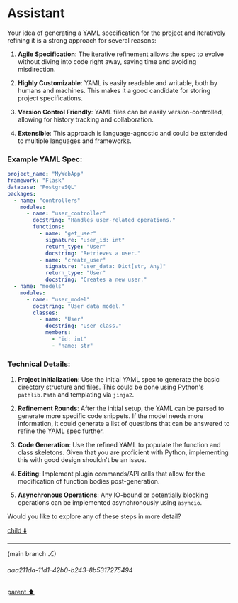 # Assistant

Your idea of generating a YAML specification for the project and iteratively refining it is a strong approach for several reasons:

1. **Agile Specification**: The iterative refinement allows the spec to evolve without diving into code right away, saving time and avoiding misdirection.
  
2. **Highly Customizable**: YAML is easily readable and writable, both by humans and machines. This makes it a good candidate for storing project specifications.

3. **Version Control Friendly**: YAML files can be easily version-controlled, allowing for history tracking and collaboration.

4. **Extensible**: This approach is language-agnostic and could be extended to multiple languages and frameworks.

### Example YAML Spec:

```yaml
project_name: "MyWebApp"
framework: "Flask"
database: "PostgreSQL"
packages:
  - name: "controllers"
    modules:
      - name: "user_controller"
        docstring: "Handles user-related operations."
        functions:
          - name: "get_user"
            signature: "user_id: int"
            return_type: "User"
            docstring: "Retrieves a user."
          - name: "create_user"
            signature: "user_data: Dict[str, Any]"
            return_type: "User"
            docstring: "Creates a new user."
  - name: "models"
    modules:
      - name: "user_model"
        docstring: "User data model."
        classes:
          - name: "User"
            docstring: "User class."
            members: 
              - "id: int"
              - "name: str"
```

### Technical Details:

1. **Project Initialization**: Use the initial YAML spec to generate the basic directory structure and files. This could be done using Python's `pathlib.Path` and templating via `jinja2`.
  
2. **Refinement Rounds**: After the initial setup, the YAML can be parsed to generate more specific code snippets. If the model needs more information, it could generate a list of questions that can be answered to refine the YAML spec further.
  
3. **Code Generation**: Use the refined YAML to populate the function and class skeletons. Given that you are proficient with Python, implementing this with good design shouldn't be an issue.

4. **Editing**: Implement plugin commands/API calls that allow for the modification of function bodies post-generation.

5. **Asynchronous Operations**: Any IO-bound or potentially blocking operations can be implemented asynchronously using `asyncio`.

Would you like to explore any of these steps in more detail?

[child ⬇️](#aaa211da-11d1-42b0-b243-8b5317275494)

---

(main branch ⎇)
###### aaa211da-11d1-42b0-b243-8b5317275494
[parent ⬆️](#fe9b346a-bb29-47a2-9d2c-46143833df8b)
